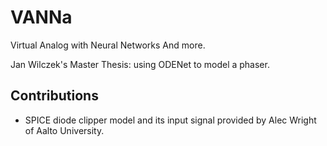 # VANNa

Virtual Analog with Neural Networks And more.

Jan Wilczek's Master Thesis: using ODENet to model a phaser.

## Contributions
* SPICE diode clipper model and its input signal provided by Alec Wright of Aalto University.
